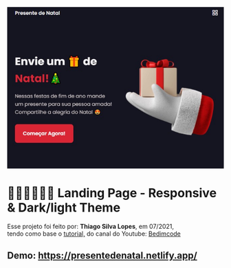 <!---->
<div align="center">
<img src="./ReadMeFiles/app.jpg" align="center">
</div>

# 🎅🏼🎁🤶🏼🎄 Landing Page - Responsive & Dark/light Theme

<p>Esse projeto foi feito por: <strong>Thiago Silva Lopes</strong>, em 07/2021,</br>
tendo como base o <a href="https://www.youtube.com/watch?v=RTIueV7zERY&t=28s" target="_blank">tutorial,</a>
do canal do Youtube: <a href="https://www.youtube.com/channel/UCgkDs77BoEhMIgRUB4MKrtQ" target="_blank">
Bedimcode</a></p>

## Demo: https://presentedenatal.netlify.app/
